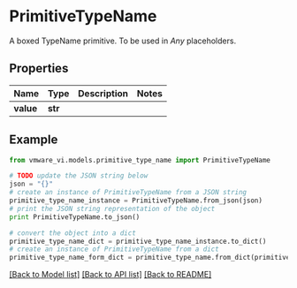 # PrimitiveTypeName

A boxed TypeName primitive. To be used in *Any* placeholders. 

## Properties
Name | Type | Description | Notes
------------ | ------------- | ------------- | -------------
**value** | **str** |  | 

## Example

```python
from vmware_vi.models.primitive_type_name import PrimitiveTypeName

# TODO update the JSON string below
json = "{}"
# create an instance of PrimitiveTypeName from a JSON string
primitive_type_name_instance = PrimitiveTypeName.from_json(json)
# print the JSON string representation of the object
print PrimitiveTypeName.to_json()

# convert the object into a dict
primitive_type_name_dict = primitive_type_name_instance.to_dict()
# create an instance of PrimitiveTypeName from a dict
primitive_type_name_form_dict = primitive_type_name.from_dict(primitive_type_name_dict)
```
[[Back to Model list]](../README.md#documentation-for-models) [[Back to API list]](../README.md#documentation-for-api-endpoints) [[Back to README]](../README.md)


